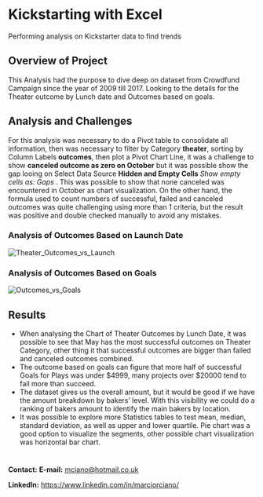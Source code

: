 # Kickstarting with Excel
Performing analysis on Kickstarter data to find trends
## Overview of Project
This Analysis had the purpose to dive deep on dataset from Crowdfund Campaign since the year of 2009 till 2017. Looking to the details for the Theater outcome by Lunch date and Outcomes based on goals.
## Analysis and Challenges
For this analysis was necessary to do a Pivot table to consolidate all information, then was necessary to filter by Category **theater**, sorting by Column Labels **outcomes**, then plot a Pivot Chart Line, it was a challenge to show **canceled outcome as zero on October** but it was possible show the gap looing on Select Data Source **Hidden and Empty Cells**  *Show empty cells as: Gaps* . This was possible to show that none canceled was encountered in October as chart visualization. 
On the other hand, the formula used to count numbers of successful, failed and canceled outcomes was quite challenging using more than 1 criteria, but the result was positive and double checked manually to avoid any mistakes.
### Analysis of Outcomes Based on Launch Date
![Theater_Outcomes_vs_Launch](https://user-images.githubusercontent.com/92833805/140614288-8e99077c-6032-4a26-af12-b2cc7d7e60c5.png)
### Analysis of Outcomes Based on Goals
![Outcomes_vs_Goals](https://user-images.githubusercontent.com/92833805/140614296-a2e1f487-8c18-468d-b9d5-8691759e7d48.png)
## Results
- When analysing the Chart of Theater Outcomes by Lunch Date, it was possible to see that May has the most successful outcomes on Theater Category, other thing it that successful outcomes are bigger than failed and canceled outcomes combined.
- The outcome based on goals can figure that more half of successful Goals for Plays was under $4999, many projects over $20000 tend to fail more than succeed.
- The dataset gives us the overall amount, but it would be good if we have the amount breakdown by bakers’ level.  With this visibility we could do a ranking of bakers amount to identify the main bakers by location. 
- It was possible to explore more Statistics tables to test mean, median, standard deviation, as well as upper and lower quartile. Pie chart was a good option to visualize the segments, other possible chart visualization was horizontal bar chart. 
#

**Contact:**
**E-mail:** mciano@hotmail.co.uk

**LinkedIn:** https://www.linkedin.com/in/marciorciano/

#
